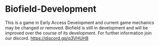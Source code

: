 # Biofield-Development
This is a game in Early Access Development and current game mechanics may be changed or removed. Biofield is still in development and will be improved over the course of its development. For further information join our discord. https://discord.gg/q3VHUH8
